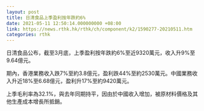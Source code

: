 ```yaml
---
layout: post
title: 日清食品上季盈利按年跌約6%
date: 2021-05-11 12:50:14.000000000 +08:00
link: https://news.rthk.hk/rthk/ch/component/k2/1590277-20210511.htm
categories: rthk
---
```


日清食品公布，截至3月底，上季盈利按年跌約6%至近9320萬元，收入升9%至9.64億元。

期內，香港業務收入跌7%至約3.8億元，盈利跌44%至約2530萬元。中國業務收入升近18%至6.68億元，盈利升17%至約9420萬元。

上季毛利率為32.1%，與去年同期持平，因由於中國收入增加，被原材料價格及其他生產成本增長所抵銷。
